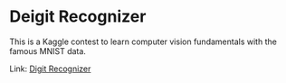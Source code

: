 # Deigit Recognizer

This is a Kaggle contest to learn computer vision fundamentals with the famous MNIST data.

Link: [Digit Recognizer](https://www.kaggle.com/competitions/digit-recognizer/overview)